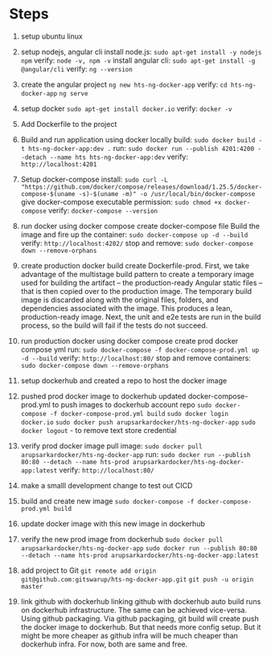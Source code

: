 # Steps
1. setup ubuntu linux 

2. setup nodejs, angular cli
install node.js: ```sudo apt-get install -y nodejs npm```
verify: ```node -v, npm -v```
install angular cli: ```sudo apt-get install -g @angular/cli```
verify: ```ng --version```

3. create the angular project
```ng new hts-ng-docker-app```
verify: 
```cd hts-ng-docker-app```
```ng serve```

4. setup docker
```sudo apt-get install docker.io```
verify: ```docker -v```

5. Add Dockerfile to the project

6. Build and run application using docker locally
build: ```sudo docker build -t hts-ng-docker-app:dev .```
run: ```sudo docker run --publish 4201:4200 --detach --name hts hts-ng-docker-app:dev```
verify: ```http://localhost:4201```

7. Setup docker-compose
install: ```sudo curl -L "https://github.com/docker/compose/releases/download/1.25.5/docker-compose-$(uname -s)-$(uname -m)" -o /usr/local/bin/docker-compose```
give docker-compose executable permission: ```sudo chmod +x docker-compose```
verify: ```docker-compose --version```

8. run docker using docker compose
create docker-compose file
Build the image and fire up the container: ```sudo docker-compose up -d --build```
verify: ```http://localhost:4202/```
stop and remove: ```sudo docker-compose down --remove-orphans```

9. create production docker build
create Dockerfile-prod. First, we take advantage of the multistage build pattern to create a temporary image used for building the artifact – the production-ready Angular static files – that is then copied over to the production image. The temporary build image is discarded along with the original files, folders, and dependencies associated with the image. This produces a lean, production-ready image. Next, the unit and e2e tests are run in the build process, so the build will fail if the tests do not succeed.

10. run production docker using docker compose
create prod docker compose yml
run: ```sudo docker-compose -f docker-compose-prod.yml up -d --build``` 
verify: ```http://localhost:80/```
stop and remove containers: ```sudo docker-compose down --remove-orphans```

11. setup dockerhub and created a repo to host the docker image

12. pushed prod docker image to dockerhub
updated docker-compose-prod.yml to push images to dockerhub account repo
```sudo docker-compose -f docker-compose-prod.yml build```
```sudo docker login docker.io```
```sudo docker push arupsarkardocker/hts-ng-docker-app```
```sudo docker logout``` - to remove text store credential

13. verify prod docker image
pull image: ```sudo docker pull arupsarkardocker/hts-ng-docker-app```
run: ```sudo docker run --publish 80:80 --detach --name hts-prod arupsarkardocker/hts-ng-docker-app:latest```
verify: ```http://localhost:80/```

14. make a smalll development change to test out CICD

15. build and create new image
```sudo docker-compose -f docker-compose-prod.yml build```

16. update docker image with this new image in dockerhub

17. verify the new prod image from dockerhub
s```udo docker pull arupsarkardocker/hts-ng-docker-app```
```sudo docker run --publish 80:80 --detach --name hts-prod arupsarkardocker/hts-ng-docker-app:latest```

19. add project to Git
```git remote add origin git@github.com:gitswarup/hts-ng-docker-app.git```
```git push -u origin master```

20. link github with dockerhub
linking github with dockerhub auto build runs on dockerhub infrastructure. The same can be achieved vice-versa. Using github packaging. Via github packaging, git build will create push the docker image to dockerhub. But that needs more config setup. But it might be more cheaper as github infra will be much cheaper than dockerhub infra. For now, both are same and free.

